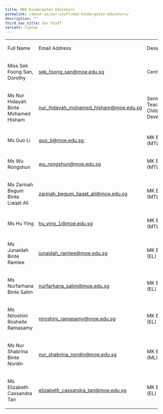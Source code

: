 ```yaml
---
title: MOE Kindergaten Educators
permalink: /about-us/our-staff/moe-kindergaten-educators/
description: ""
third_nav_title: Our Staff
variant: tiptap
---
```

<table style="minWidth: 75px">
<colgroup>
<col>
<col>
<col>
</colgroup>
<tbody>
<tr>
<td rowspan="1" colspan="1">
<p>Full Name</p>
</td>
<td rowspan="1" colspan="1">
<p>Email Address</p>
</td>
<td rowspan="1" colspan="1">
<p>Designation</p>
</td>
</tr>
<tr>
<td rowspan="1" colspan="1">
<p>Miss Sek Foong San, Dorothy</p>
</td>
<td rowspan="1" colspan="1">
<p><a href="mailto:Jezmin_mumtaz_juseri@schools.gov.sg" rel="noopener noreferrer nofollow" target="_blank">sek_foong_san@moe.edu.sg</a>
</p>
</td>
<td rowspan="1" colspan="1">
<p>Centre Head</p>
</td>
</tr>
<tr>
<td rowspan="1" colspan="1">
<p>Ms Nur Hidayah Binte Mohamed Hisham</p>
</td>
<td rowspan="1" colspan="1">
<p><a href="mailto:nur_hidayah_mohamed_hisham@moe.edu.sg" rel="noopener noreferrer nofollow" target="_blank">nur_hidayah_mohamed_hisham@moe.edu.sg</a>
</p>
</td>
<td rowspan="1" colspan="1">
<p>Senior Teacher - Child Development</p>
</td>
</tr>
<tr>
<td rowspan="1" colspan="1">
<p>Ms Guo Li</p>
</td>
<td rowspan="1" colspan="1">
<p><a href="mailto:guo_li@moe.edu.sg" rel="noopener noreferrer nofollow" target="_blank">guo_li@moe.edu.sg&nbsp;</a>
</p>
</td>
<td rowspan="1" colspan="1">
<p>MK Educator (MTL)</p>
</td>
</tr>
<tr>
<td rowspan="1" colspan="1">
<p>Ms Wu Rongshun</p>
</td>
<td rowspan="1" colspan="1">
<p><a href="mailto:wu_rongshun@moe.edu.sg" rel="noopener noreferrer nofollow" target="_blank">wu_rongshun@moe.edu.sg</a>
</p>
</td>
<td rowspan="1" colspan="1">
<p>MK Educator (MTL)</p>
</td>
</tr>
<tr>
<td rowspan="1" colspan="1">
<p>Ms Zarinah Begum Binte Liaqat Ali</p>
</td>
<td rowspan="1" colspan="1">
<p><a href="mailto:zarinah_begum_liaqat_ali@moe.edu.sg" rel="noopener noreferrer nofollow" target="_blank">zarinah_begum_liaqat_ali@moe.edu.sg</a>
</p>
</td>
<td rowspan="1" colspan="1">
<p>MK Educator (MTL)</p>
</td>
</tr>
<tr>
<td rowspan="1" colspan="1">
<p>Ms Hu Ying</p>
</td>
<td rowspan="1" colspan="1">
<p><a href="mailto:hu_ying_1@moe.edu.sg" rel="noopener noreferrer nofollow" target="_blank">hu_ying_1@moe.edu.sg</a>
</p>
</td>
<td rowspan="1" colspan="1">
<p>MK Educator (MTL)</p>
</td>
</tr>
<tr>
<td rowspan="1" colspan="1">
<p>Ms Junaidah Binte Ramlee</p>
</td>
<td rowspan="1" colspan="1">
<p><a href="mailto:junaidah_ramlee@moe.edu.sg" rel="noopener noreferrer nofollow" target="_blank">junaidah_ramlee@moe.edu.sg</a>
</p>
</td>
<td rowspan="1" colspan="1">
<p>MK Educator (EL)</p>
</td>
</tr>
<tr>
<td rowspan="1" colspan="1">
<p>Ms Nurfarhana Binte Salim</p>
</td>
<td rowspan="1" colspan="1">
<p><a href="mailto:nurfarhana_salim@moe.edu.sg" rel="noopener noreferrer nofollow" target="_blank">nurfarhana_salim@moe.edu.sg</a>
</p>
</td>
<td rowspan="1" colspan="1">
<p>MK Educator (EL)</p>
</td>
</tr>
<tr>
<td rowspan="1" colspan="1">
<p>Ms Niroshini Roshelle Ramasamy&nbsp;</p>
</td>
<td rowspan="1" colspan="1">
<p><a href="mailto:niroshini_ramasamy@moe.edu.sg" rel="noopener noreferrer nofollow" target="_blank">niroshini_ramasamy@moe.edu.sg</a>
</p>
</td>
<td rowspan="1" colspan="1">
<p>MK Educator (EL)</p>
</td>
</tr>
<tr>
<td rowspan="1" colspan="1">
<p>Ms Nur Shabrina Binte Nordin</p>
</td>
<td rowspan="1" colspan="1">
<p><a href="mailto:nur_shabrina_nordin@moe.edu.sg" rel="noopener noreferrer nofollow" target="_blank">nur_shabrina_nordin@moe.edu.sg</a>
</p>
</td>
<td rowspan="1" colspan="1">
<p>MK Educator (ML)</p>
</td>
</tr>
<tr>
<td rowspan="1" colspan="1">
<p>Ms Elizabeth Cassandra Tan</p>
</td>
<td rowspan="1" colspan="1">
<p><a href="mailto:elizabeth_cassandra_tan@moe.edu.sg" rel="noopener noreferrer nofollow" target="_blank">elizabeth_cassandra_tan@moe.edu.sg</a>
</p>
</td>
<td rowspan="1" colspan="1">
<p>MK Educator (EL)</p>
</td>
</tr>
</tbody>
</table>
<p></p>